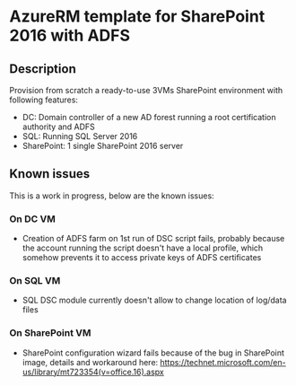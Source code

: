 # AzureRM template for SharePoint 2016 with ADFS
## Description
Provision from scratch a ready-to-use 3VMs SharePoint environment with following features:

* DC: Domain controller of a new AD forest running a root certification authority and ADFS
* SQL: Running SQL Server 2016
* SharePoint: 1 single SharePoint 2016 server
 
## Known issues
This is a work in progress, below are the known issues:
### On DC VM
* Creation of ADFS farm on 1st run of DSC script fails, probably because the account running the script doesn't have a local profile, which somehow prevents it to access private keys of ADFS certificates
 
### On SQL VM
* SQL DSC module currently doesn't allow to change location of log/data files

### On SharePoint VM
* SharePoint configuration wizard fails because of the bug in SharePoint image, details and workaround here: https://technet.microsoft.com/en-us/library/mt723354(v=office.16).aspx
